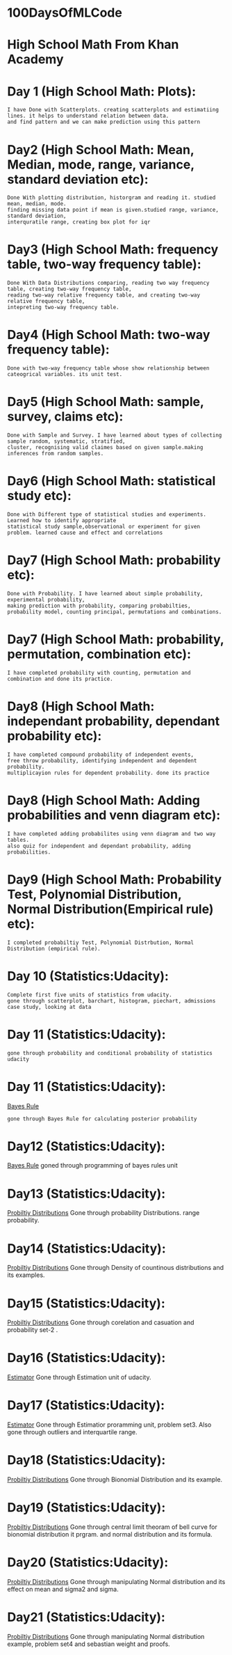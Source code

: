 # 100DaysOfMLCode

# High School Math From Khan Academy
# Day 1 (High School Math: Plots):

    I have Done with Scatterplots. creating scatterplots and estimatiing lines. it helps to understand relation between data.
    and find pattern and we can make prediction using this pattern


# Day2 (High School Math: Mean, Median, mode, range, variance, standard deviation etc):
    Done With plotting distribution, historgram and reading it. studied mean, median, mode.
    finding missing data point if mean is given.studied range, variance, standard deviation,
    interquratile range, creating box plot for iqr

# Day3 (High School Math: frequency table, two-way frequency table):
    Done With Data Distributions comparing, reading two way frequency table, creating two-way frequency table,
    reading two-way relative frequency table, and creating two-way relative frequency table,
    intepreting two-way frequency table.

# Day4 (High School Math: two-way frequency table):
    Done with two-way frequency table whose show relationship between cateogrical variables. its unit test.

# Day5 (High School Math: sample, survey, claims etc):
    Done with Sample and Survey. I have learned about types of collecting sample random, systematic, stratified,
    cluster, recognising valid claimes based on given sample.making inferences from random samples.

# Day6 (High School Math: statistical study etc):
    Done with Different type of statistical studies and experiments. Learned how to identify appropriate
    statistical study sample,observational or experiment for given problem. learned cause and effect and correlations

# Day7 (High School Math: probability etc):
    Done with Probability. I have learned about simple probability, experimental probability,
    making prediction with probability, comparing probabilties, probability model, counting principal, permutations and combinations.

# Day7 (High School Math: probability, permutation, combination etc):
    I have completed probability with counting, permutation and combination and done its practice.

# Day8 (High School Math: independant probability, dependant probability etc):
    I have completed compound probability of independent events,
    free throw probability, identifying independent and dependent probability.
    multiplicayion rules for dependent probability. done its practice

# Day8 (High School Math: Adding probabilities and venn diagram etc):
    I have completed adding probabilites using venn diagram and two way tables.
    also quiz for independent and dependant probability, adding probabilities.

# Day9 (High School Math: Probability Test, Polynomial Distribution, Normal Distribution(Empirical rule) etc):
    I completed probabiltiy Test, Polynomial Distrbution, Normal Distribution (empirical rule).

# Day 10 (Statistics:Udacity):
    Complete first five units of statistics from udacity.
    gone through scatterplot, barchart, histogram, piechart, admissions case study, looking at data

# Day 11 (Statistics:Udacity):
    gone through probability and conditional probability of statistics udacity


# Day 11 (Statistics:Udacity):
   [Bayes Rule](Probability/ReadMe.md)

    gone through Bayes Rule for calculating posterior probability

# Day12 (Statistics:Udacity):
   [Bayes Rule](Probability/ReadMe.md)
    goned through programming of bayes rules unit

# Day13 (Statistics:Udacity):
   [Probiltiy Distributions](Probability/ReadMe.md)
    Gone through probability Distributions. range probability.

# Day14 (Statistics:Udacity):
   [Probiltiy Distributions](Probability/ReadMe.md)
    Gone through Density of countinous distributions and its examples.

# Day15 (Statistics:Udacity):
   [Probiltiy Distributions](Probability/ReadMe.md)
    Gone through corelation and casuation and probability set-2 .

# Day16 (Statistics:Udacity):
   [Estimator](Probability/ReadMe.md)
    Gone through Estimation unit of udacity.

# Day17 (Statistics:Udacity):
   [Estimator](Probability/ReadMe.md)
    Gone through Estimatior proramming unit, problem set3.
    Also gone through outliers and interquartile range.

# Day18 (Statistics:Udacity):
   [Probiltiy Distributions](Probability/ReadMe.md)
    Gone through Bionomial Distribution and its example.

# Day19 (Statistics:Udacity):
   [Probiltiy Distributions](Probability/ReadMe.md)
    Gone through central limit theoram of bell curve for bionomial distribution it prgram.
    and normal distribution and its formula.

# Day20 (Statistics:Udacity):
   [Probiltiy Distributions](Probability/ReadMe.md)
    Gone through manipulating Normal distribution and its effect on mean and sigma2 and sigma.

# Day21 (Statistics:Udacity):
   [Probiltiy Distributions](Probability/ReadMe.md)
    Gone through manipulating Normal distribution example, problem set4 and sebastian weight and proofs.
    

    
